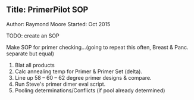 ## Title: PrimerPilot SOP
 Author: Raymond Moore
 Started: Oct 2015


TODO: create an SOP

Make SOP for primer checking…(going to repeat this often, Breast & Panc. separate but equal)

1. Blat all products
2. Calc annealing temp for Primer & Primer Set (delta). 
3. Line up 58 – 60 – 62 degree primer designs & compare.
4. Run Steve's primer dimer eval script.
5. Pooling determinations/Conflicts (if pool already determined)

